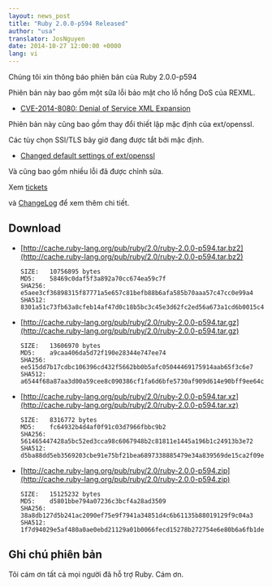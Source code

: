 ```yaml
---
layout: news_post
title: "Ruby 2.0.0-p594 Released"
author: "usa"
translator: JosNguyen
date: 2014-10-27 12:00:00 +0000
lang: vi
---
```


Chúng tôi xin thông báo phiên bản của Ruby 2.0.0-p594

Phiên bản này bao gồm một sữa lỗi bảo mật cho lỗ hổng DoS của REXML.

* [CVE-2014-8080: Denial of Service XML Expansion](https://www.ruby-lang.org/en/news/2014/10/27/rexml-dos-cve-2014-8080/)

Phiên bản này cũng bao gồm thay đổi thiết lập mặc định của ext/openssl.

Các tùy chọn SSl/TLS bây giờ đang được tắt bởi mặc định.

* [Changed default settings of ext/openssl](https://www.ruby-lang.org/en/news/2014/10/27/changing-default-settings-of-ext-openssl/)

Và cũng bao gồm nhiều lỗi đã được chỉnh sửa. 

Xem [tickets](https://bugs.ruby-lang.org/projects/ruby-200/issues?set_filter=1&amp;status_id=5)

và [ChangeLog](http://svn.ruby-lang.org/repos/ruby/tags/v2_0_0_594/ChangeLog) để xem thêm chi tiết.

## Download

* [http://cache.ruby-lang.org/pub/ruby/2.0/ruby-2.0.0-p594.tar.bz2](http://cache.ruby-lang.org/pub/ruby/2.0/ruby-2.0.0-p594.tar.bz2)

      SIZE:   10756895 bytes
      MD5:    58469c0daf5f3a892a70cc674ea59c7f
      SHA256: e5aee3cf36898315f87771a5e657c81befb88b6afa585b70aaa57c47cc0e99a4
      SHA512: 8301a51c73fb63a8cfeb14af47d0c18b5bc3c45e3d62fc2ed56a673a1cd6b0015c41f275e70eb14a9e40036b1530977199321e05285e107a6adf58514bef1b3d

* [http://cache.ruby-lang.org/pub/ruby/2.0/ruby-2.0.0-p594.tar.gz](http://cache.ruby-lang.org/pub/ruby/2.0/ruby-2.0.0-p594.tar.gz)

      SIZE:   13606970 bytes
      MD5:    a9caa406da5d72f190e28344e747ee74
      SHA256: ee515dd7b17cdbc106396cd432f5662bb0b5afc05044469175914aab65f3c6e7
      SHA512: a6544f68a87aa3d00a59cee8c090386cf1fa6d6bfe5730af909d614e90bff9ee64c2cf9f542f7a43f8352b86e3945693504ffed6cefc57f736c6e26670ddb9ca

* [http://cache.ruby-lang.org/pub/ruby/2.0/ruby-2.0.0-p594.tar.xz](http://cache.ruby-lang.org/pub/ruby/2.0/ruby-2.0.0-p594.tar.xz)

      SIZE:   8316772 bytes
      MD5:    fc64932b4d4af0f91c03d7966fbbc9b2
      SHA256: 561465447428a5bc52ed3cca98c6067948b2c81811e1445a196b1c24913b3e72
      SHA512: d5ba88dd5eb3569203cbe91e75bf21bea6897338885479e34a839569de15ca2f09e4eff655636923892e9234a0f0b6a2c058442ebc1b13a3d2ddced25bd88fa8

* [http://cache.ruby-lang.org/pub/ruby/2.0/ruby-2.0.0-p594.zip](http://cache.ruby-lang.org/pub/ruby/2.0/ruby-2.0.0-p594.zip)

      SIZE:   15125232 bytes
      MD5:    d5801bbe794a07236c3bcf4a28ad3509
      SHA256: 38a8db127d5b241ac2090ef75e9f7941a34851d4c6b61135b88019129f9c04a3
      SHA512: 1f7d94029e5af480a0ae0ebd21129a01b0066fecd15278b272754e6e80b6a6fb1ded53fd1288e7375a17021d482a59b40414270923c2ecfb06999ea66a91fc54

## Ghi chú phiên bản

Tôi cám ơn tất cả mọi người đã hỗ trợ Ruby. 
Cám ơn.
